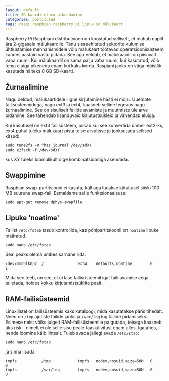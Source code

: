 ```yaml
---
layout: default
title: SD-kaardi eluea pikendamine
categories: postitused
tags: raspi raspbian raspberry pi linux sd mälukaart
---
```


Raspberry Pi Raspbiani distributsioon on koostatud selliselt, et mahub napilt ära 2-gigasele mälukaardile. Tänu sisseehitatud sektorite kulumise ühtlustamise mehhanismidele võib mälukaart töötavad operatsioonisüsteemi kandes aastaid vastu pidada. See aga eeldab, et mälukaardil on piisavalt vaba ruumi. Kui mälukaardil on sama palju vaba ruumi, kui kasutatud, võib tema eluiga pikeneda enam kui kaks korda. Raspiani jaoks on väga mõistlik kasutada näiteks 8 GB SD-kaarti.


## Žurnaalimine

Nagu öeldud, mälukaartidele liigne kirjutamine hästi ei mõju. Uuemate failisüsteemidega, nagu ext3 ja ext4, kaasneb selline tegevus nagu žurnaalimine. See on sisuliselt failide avamiste ja muutmiste üle arve pidamine. See tähendab lisanduvaid kirjutustsükleid ja vähendab eluiga.

Kui kasutusel on ext3 failisüsteem, piisab kui see konvertida ümber ext2-ks, ext4 puhul tuleks mälukaart pista teise arvutisse ja jooksutada sellised käsud:

    sudo tune2fs -O ^has_journal /dev/sdXY
    sudo e2fsck -f /dev/sdXY

kus XY tuleks loomulikult õige kombinatsiooniga asendada.


## Swappimine

Raspbian swap-partitsiooni ei kasuta, küll aga luuakse käivitusel siiski 100 MB suurune swap-fail. Eemaldame selle funktsionaalsuse:

    sudo apt-get remove dphys-swapfile


## Lipuke 'noatime'

Failist `/etc/fstab` tasub kontrollida, kas põhipartitsioonil on `noatime` lipuke määratud.

    sudo nano /etc/fstab
    
Seal peaks olema umbes sarnane rida:

    /dev/mmcblk0p2  /               ext4    defaults,noatime        0       1

Mida see teeb, on see, et ei lase failisüsteemil igat faili avamise aega talletada, hoides kokku kirjutamistsüklite pealt.


## RAM-failisüsteemid

Linuxilistel on failisüsteemis kaks kataloogi, mida kasutatakse päris tihedalt. Need on `/tmp` ajutiste failide jaoks ja `/var/log` logifailide pidamiseks. Esimese neist võiks julgelt RAM-failisüsteemile paigutada, teisega kaasneb üks risk - nimelt ei ole selle sisu peale taaskäivitust enam alles. Igatahes, nende loomine käib lihtsalt. Tuleb avada jällegi avada `/etc/stab`:

    sudo nano /etc/fstab

ja sinna lisada:

    tmpfs           /tmp            tmpfs   nodev,nosuid,size=50M   0       0
    tmpfs           /var/log        tmpfs   nodev,nosuid,size=50M   0       0

